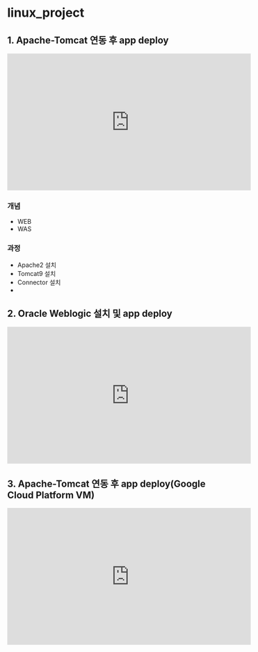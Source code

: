 # linux_project

## 1. Apache-Tomcat 연동 후 app deploy
<iframe width="560" height="315" src="https://www.youtube.com/embed/h65JuyhiAFs" title="YouTube video player" frameborder="0" allow="accelerometer; autoplay; clipboard-write; encrypted-media; gyroscope; picture-in-picture" allowfullscreen></iframe>

### 개념
- WEB
- WAS

### 과정
- Apache2 설치
- Tomcat9 설치
- Connector 설치
- 


## 2. Oracle Weblogic 설치 및 app deploy
<iframe width="560" height="315" src="https://www.youtube.com/embed/QPO1R8YKk7I" title="YouTube video player" frameborder="0" allow="accelerometer; autoplay; clipboard-write; encrypted-media; gyroscope; picture-in-picture" allowfullscreen></iframe>


## 3. Apache-Tomcat 연동 후 app deploy(Google Cloud Platform VM)
<iframe width="560" height="315" src="https://www.youtube.com/embed/CtuN9Czg4W8" title="YouTube video player" frameborder="0" allow="accelerometer; autoplay; clipboard-write; encrypted-media; gyroscope; picture-in-picture" allowfullscreen></iframe>

